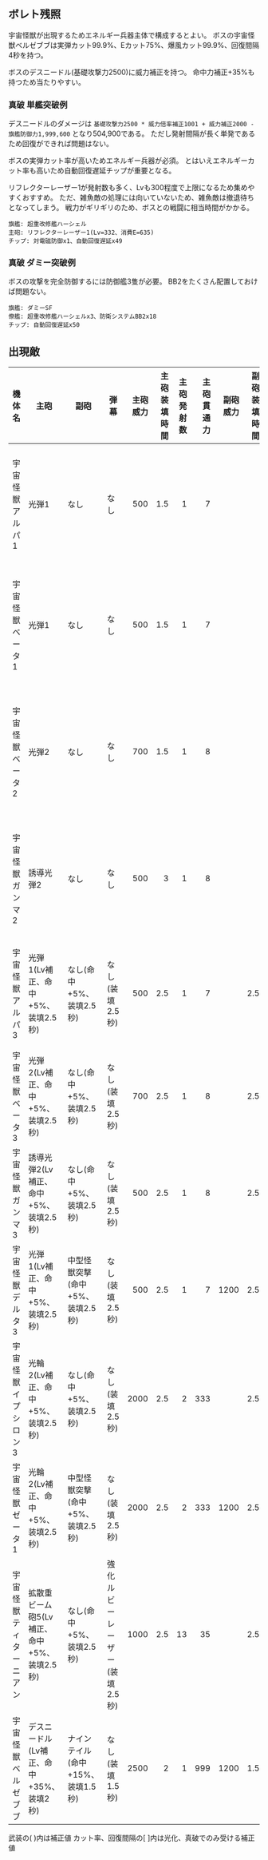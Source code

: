 ## ボレト残照

宇宙怪獣が出現するためエネルギー兵器主体で構成するとよい。
ボスの宇宙怪獣ベルゼブブは実弾カット99.9%、Eカット75%、爆風カット99.9%、回復間隔4秒を持つ。

ボスのデスニードル(基礎攻撃力2500)に威力補正を持つ。
命中力補正+35%も持つため当たりやすい。

### 真破 単艦突破例

デスニードルのダメージは `基礎攻撃力2500 * 威力倍率補正1001 + 威力補正2000 - 旗艦防御力1,999,600` となり504,900である。
ただし発射間隔が長く単発であるため回復ができれば問題はない。

ボスの実弾カット率が高いためエネルギー兵器が必須。
とはいえエネルギーカット率も高いため自動回復遅延チップが重要となる。

リフレクターレーザー1が発射数も多く、Lvも300程度で上限になるため集めやすくおすすめ。
ただ、雑魚敵の処理には向いていないため、雑魚敵は撤退待ちとなってしまう。
戦力がギリギリのため、ボスとの戦闘に相当時間がかかる。

```
旗艦: 超重改修艦ハーシェル
主砲: リフレクターレーザー1(Lv=332、消費E=635)
チップ: 対電磁防御x1、自動回復遅延x49
```

### 真破 ダミー突破例

ボスの攻撃を完全防御するには防御艦3隻が必要。
BB2をたくさん配置しておけば問題ない。

```
旗艦: ダミーSF
僚艦: 超重改修艦ハーシェルx3、防衛システムBB2x18
チップ: 自動回復遅延x50
```

## 出現敵

<ul class="enemies-list"></ul>

| 機体名                 | 主砲                                        | 副砲                              | 弾幕                          | 主砲威力 | 主砲装填時間 | 主砲発射数 | 主砲貫通力 | 副砲威力 | 副砲装填時間 | 副砲発射数 | 副砲貫通力 | 弾幕威力 | 弾幕装填時間 | 弾幕発射数 | 弾幕貫通力 | 機関    | 設計図           | 実弾カット | Eカット | 爆風カット | 回避率 | 爆風回避率 | 回復間隔 |    装甲 | 速度 | 対火災力 | 対電磁力 | 資金 | 功績値 | 救出人数 | 登場ステージ                      |
|------------------------|---------------------------------------------|-----------------------------------|-------------------------------|---------:|-------------:|-----------:|-----------:|---------:|-------------:|-----------:|-----------:|---------:|-------------:|-----------:|-----------:|---------|------------------|-----------:|--------:|-----------:|-------:|-----------:|----------|--------:|-----:|---------:|---------:|-----:|-------:|---------:|-----------------------------------|
| 宇宙怪獣アルパ1        | 光弾1                                       | なし                              | なし                          |      500 |          1.5 |          1 |          7 |          |              |            |            |          |              |            |            | 縮退炉A | テ級弩級戦艦改   |        90% |     40% |         0% |     0% |         0% | 20秒     |    5000 | 2.30 |       90 |       90 | 1000 |   1000 |        0 | 1、2、3、4、5、6、7、8、9、10     |
| 宇宙怪獣ベータ1        | 光弾1                                       | なし                              | なし                          |      500 |          1.5 |          1 |          7 |          |              |            |            |          |              |            |            | 縮退炉A | テ級弩級戦艦改   |        90% |     40% |         0% |     0% |         0% | 20秒     |    7000 | 2.50 |       90 |       90 | 1200 |   1200 |        0 | 1、2、3、4、5、6、7、8、9、10     |
| 宇宙怪獣ベータ2        | 光弾2                                       | なし                              | なし                          |      700 |          1.5 |          1 |          8 |          |              |            |            |          |              |            |            | 縮退炉A | ス級弩級戦艦改   |        90% |     40% |         0% |     0% |         0% | 20秒     |    8000 | 3.30 |       90 |       90 | 1400 |   1400 |        0 | 1ボス、2、3、4、5、6、7、8、9、10 |
| 宇宙怪獣ガンマ2        | 誘導光弾2                                   | なし                              | なし                          |      500 |            3 |          1 |          8 |          |              |            |            |          |              |            |            | 縮退炉A | ペ級弩級戦艦改   |        90% |     40% |         0% |     0% |         0% | 20秒     |   16000 | 1.40 |       90 |       90 | 2000 |   2000 |        0 | 2ボス、3、4、5、6、7、8、9、10    |
| 宇宙怪獣アルパ3        | 光弾1(Lv補正、命中+5%、装填2.5秒)           | なし(命中+5%、装填2.5秒)          | なし(装填2.5秒)               |      500 |          2.5 |          1 |          7 |          |          2.5 |            |            |          |          2.5 |            |            | 縮退炉B | テ級弩級戦艦改   |        90% |     50% |      90.9% |     0% |         0% | 12秒     |    7000 | 2.30 |       90 |       90 | 1200 |   1200 |        0 | 3ボス、4、5、6、7、8、9、10       |
| 宇宙怪獣ベータ3        | 光弾2(Lv補正、命中+5%、装填2.5秒)           | なし(命中+5%、装填2.5秒)          | なし(装填2.5秒)               |      700 |          2.5 |          1 |          8 |          |          2.5 |            |            |          |          2.5 |            |            | 縮退炉C | ス級弩級戦艦改   |        90% |     50% |      90.9% |     0% |         0% | 12秒     |   12000 | 3.30 |       90 |       90 | 1700 |   1700 |        0 | 4ボス、5、6、7、8、9、10          |
| 宇宙怪獣ガンマ3        | 誘導光弾2(Lv補正、命中+5%、装填2.5秒)       | なし(命中+5%、装填2.5秒)          | なし(装填2.5秒)               |      500 |          2.5 |          1 |          8 |          |          2.5 |            |            |          |          2.5 |            |            | 縮退炉D | ペ級弩級戦艦改   |        90% |     50% |      90.9% |     0% |         0% | 12秒     |   20000 | 1.40 |       90 |       90 | 2600 |   2600 |        0 | 5ボス、6、7、8、9、10             |
| 宇宙怪獣デルタ3        | 光弾1(Lv補正、命中+5%、装填2.5秒)           | 中型怪獣突撃(命中+5%、装填2.5秒)  | なし(装填2.5秒)               |      500 |          2.5 |          1 |          7 |     1200 |          2.5 |          1 |         50 |          |          2.5 |            |            | 縮退炉E | ペ級弩級戦艦改   |        90% |     50% |      90.9% |     0% |         0% | 12秒     |   52000 | 0.30 |       90 |       90 | 3200 |   3200 |        0 | 6ボス、7、8、9、10                |
| 宇宙怪獣イプシロン3    | 光輪2(Lv補正、命中+5%、装填2.5秒)           | なし(命中+5%、装填2.5秒)          | なし(装填2.5秒)               |     2000 |          2.5 |          2 |        333 |          |          2.5 |            |            |          |          2.5 |            |            | 星生炉B | エ級弩級戦艦改   |        90% |     50% |      90.9% |     0% |         0% | 12秒     |  320000 | 0.20 |       99 |       99 | 4400 |   4400 |        0 | 7ボス、8、9、10                   |
| 宇宙怪獣ゼータ1        | 光輪2(Lv補正、命中+5%、装填2.5秒)           | 中型怪獣突撃(命中+5%、装填2.5秒)  | なし(装填2.5秒)               |     2000 |          2.5 |          2 |        333 |     1200 |          2.5 |          1 |         50 |          |          2.5 |            |            | 星生炉C | エ級弩級戦艦改   |        90% |     50% |      90.9% |     0% |         0% | 12秒     |  400000 | 0.10 |       99 |       99 | 5400 |   5400 |        0 | 8ボス、9、10                      |
| 宇宙怪獣ティターニアン | 拡散重ビーム砲5(Lv補正、命中+5%、装填2.5秒) | なし(命中+5%、装填2.5秒)          | 強化ルビーレーザー(装填2.5秒) |     1000 |          2.5 |         13 |         35 |          |          2.5 |            |            |       65 |          2.5 |          2 |         15 | 星生炉D | テ級弩級戦艦改   |        90% |     50% |      90.9% |     0% |         0% | 12秒     |  620000 | 1.30 |       99 |       99 | 6200 |   6200 |        0 | 9ボス                             |
| 宇宙怪獣ベルゼブブ     | デスニードル(Lv補正、命中+35%、装填2秒)     | ナインテイル(命中+15%、装填1.5秒) | なし(装填1.5秒)               |     2500 |            2 |          1 |        999 |     1200 |          1.5 |          9 |         99 |          |          1.5 |            |            | 星生炉E | アーク級グスタフ |      99.9% |     75% |      99.9% |     0% |         0% | 4秒      | 1000000 | 0.30 |       99 |       99 | 6800 |   6800 |        0 | 10ボス                            |

武装の( )内は補正値
カット率、回復間隔の[ ]内は光化、真破でのみ受ける補正値
